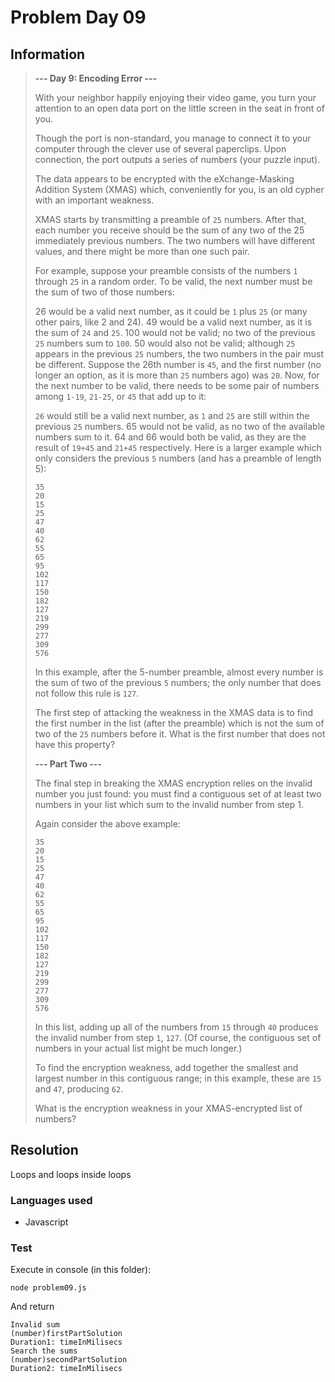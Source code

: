 # Problem Day 09

## Information

<blockquote>

__--- Day 9: Encoding Error ---__

With your neighbor happily enjoying their video game, you turn your attention to an open data port on the little screen in the seat in front of you.

Though the port is non-standard, you manage to connect it to your computer through the clever use of several paperclips. Upon connection, the port outputs a series of numbers (your puzzle input).

The data appears to be encrypted with the eXchange-Masking Addition System (XMAS) which, conveniently for you, is an old cypher with an important weakness.

XMAS starts by transmitting a preamble of `25` numbers. After that, each number you receive should be the sum of any two of the 25 immediately previous numbers. The two numbers will have different values, and there might be more than one such pair.

For example, suppose your preamble consists of the numbers `1` through `25` in a random order. To be valid, the next number must be the sum of two of those numbers:

26 would be a valid next number, as it could be `1` plus `25` (or many other pairs, like 2 and 24).
49 would be a valid next number, as it is the sum of `24` and `25`.
100 would not be valid; no two of the previous `25` numbers sum to `100`.
50 would also not be valid; although `25` appears in the previous `25` numbers, the two numbers in the pair must be different.
Suppose the 26th number is `45`, and the first number (no longer an option, as it is more than `25` numbers ago) was `20`. Now, for the next number to be valid, there needs to be some pair of numbers among `1-19`, `21-25`, or `45` that add up to it:

`26` would still be a valid next number, as `1` and `25` are still within the previous `25` numbers.
65 would not be valid, as no two of the available numbers sum to it.
64 and 66 would both be valid, as they are the result of `19+45` and `21+45` respectively.
Here is a larger example which only considers the previous `5` numbers (and has a preamble of length 5):

```
35
20
15
25
47
40
62
55
65
95
102
117
150
182
127
219
299
277
309
576
```

In this example, after the 5-number preamble, almost every number is the sum of two of the previous `5` numbers; the only number that does not follow this rule is `127`.

The first step of attacking the weakness in the XMAS data is to find the first number in the list (after the preamble) which is not the sum of two of the `25` numbers before it. What is the first number that does not have this property?

__--- Part Two ---__

The final step in breaking the XMAS encryption relies on the invalid number you just found: you must find a contiguous set of at least two numbers in your list which sum to the invalid number from step 1.

Again consider the above example:

```
35
20
15
25
47
40
62
55
65
95
102
117
150
182
127
219
299
277
309
576
```

In this list, adding up all of the numbers from `15` through `40` produces the invalid number from step `1`, `127`. (Of course, the contiguous set of numbers in your actual list might be much longer.)

To find the encryption weakness, add together the smallest and largest number in this contiguous range; in this example, these are `15` and `47`, producing `62`.

What is the encryption weakness in your XMAS-encrypted list of numbers?

</blockquote>

## Resolution

Loops and loops inside loops

### Languages used
- Javascript

### Test

Execute in console (in this folder):
```
node problem09.js
```

And return
```
Invalid sum
(number)firstPartSolution
Duration1: timeInMilisecs
Search the sums
(number)secondPartSolution
Duration2: timeInMilisecs
```